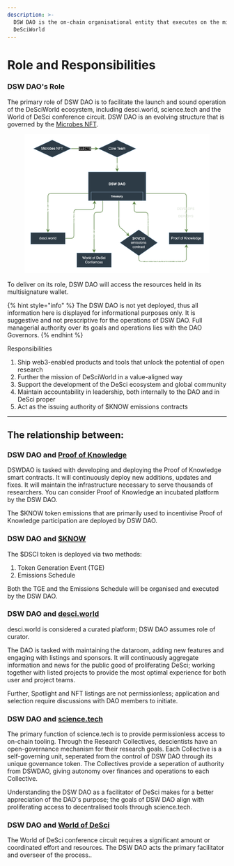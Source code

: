 ```yaml
---
description: >-
  DSW DAO is the on-chain organisational entity that executes on the mission of
  DeSciWorld
---
```


# Role and Responsibilities

### DSW DAO's Role

The primary role of DSW DAO is to facilitate the launch and sound operation of the DeSciWorld ecosystem, including desci.world, science.tech and the World of DeSci conference circuit. DSW DAO is an evolving structure that is governed by the [Microbes NFT](../../ecosystem/governing-dsw-dao/).&#x20;

<figure><img src="../../.gitbook/assets/DSWDAOOrgStructure.drawio (2).png" alt=""><figcaption></figcaption></figure>

To deliver on its role, DSW DAO will access the resources held in its multisignature wallet.

{% hint style="info" %}
The DSW DAO is not yet deployed, thus all information here is displayed for informational purposes only. It is suggestive and not prescriptive for the operations of DSW DAO. Full managerial authority over its goals and operations lies with the DAO Governors.
{% endhint %}

Responsibilities

1. Ship web3-enabled products and tools that unlock the potential of open research
2. Further the mission of DeSciWorld in a value-aligned way
3. Support the development of the DeSci ecosystem and global community
4. Maintain accountability in leadership, both internally to the DAO and in DeSci proper
5. Act as the issuing authority of $KNOW emissions contracts

***

## The relationship between:&#x20;

### DSW DAO and [Proof of Knowledge](broken-reference)

DSWDAO is tasked with developing and deploying the Proof of Knowledge smart contracts. It will continuously deploy new additions, updates and fixes. It will maintain the infrastructure necessary to serve thousands of researchers. You can consider Proof of Knowledge an incubated platform by the DSW DAO.&#x20;

The $KNOW token emissions that are primarily used to incentivise Proof of Knowledge participation are deployed by DSW DAO.

### DSW DAO and [$KNOW](../../ecosystem/usddsci-or-usdknow-token.md)

The $DSCI token is deployed via two methods:

1. Token Generation Event (TGE)
2. Emissions Schedule

Both the TGE and the Emissions Schedule will be organised and executed by the DSW DAO.&#x20;

### DSW DAO and [desci.world](../../ecosystem/terminal/)

desci.world is considered a curated platform; DSW DAO assumes role of curator.

The DAO is tasked with maintaining the dataroom, adding new features and engaging with listings and sponsors. It will continuously aggregate information and news for the public good of proliferating DeSci; working together with listed projects to provide the most optimal experience for both user and project teams.

Further, Spotlight and NFT listings are not permissionless; application and selection require discussions with DAO members to initiate.&#x20;

### DSW DAO and [science.tech](../../ecosystem/science.tech/)

The primary function of science.tech is to provide permissionless access to on-chain tooling. Through the Research Collectives, descientists have an open-governance mechanism for their research goals. Each Collective is a self-governing unit, seperated from the control of DSW DAO through its unique governance token. The Collectives provide a seperation of authority from DSWDAO, giving autonomy over finances and operations to each Collective.

Understanding the DSW DAO as a facilitator of DeSci makes for a better appreciation of the DAO's purpose; the goals of DSW DAO align with proliferating access to decentralised tools through science.tech.&#x20;

### DSW DAO and [World of DeSci](../../ecosystem/world-of-desci/)

The World of DeSci conference circuit requires a significant amount or coordinated effort and resources. The DSW DAO acts the primary facilitator and overseer of the process..
